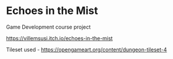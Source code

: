 # Echoes in the Mist
Game Development course project

https://villemsusi.itch.io/echoes-in-the-mist

Tileset used - https://opengameart.org/content/dungeon-tileset-4

